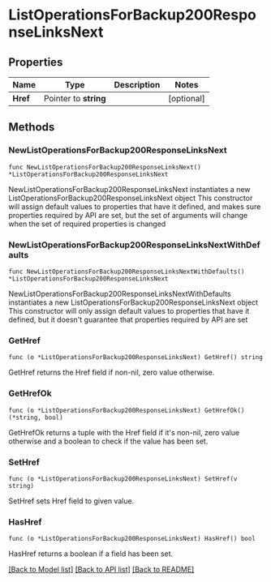 # ListOperationsForBackup200ResponseLinksNext

## Properties

Name | Type | Description | Notes
------------ | ------------- | ------------- | -------------
**Href** | Pointer to **string** |  | [optional] 

## Methods

### NewListOperationsForBackup200ResponseLinksNext

`func NewListOperationsForBackup200ResponseLinksNext() *ListOperationsForBackup200ResponseLinksNext`

NewListOperationsForBackup200ResponseLinksNext instantiates a new ListOperationsForBackup200ResponseLinksNext object
This constructor will assign default values to properties that have it defined,
and makes sure properties required by API are set, but the set of arguments
will change when the set of required properties is changed

### NewListOperationsForBackup200ResponseLinksNextWithDefaults

`func NewListOperationsForBackup200ResponseLinksNextWithDefaults() *ListOperationsForBackup200ResponseLinksNext`

NewListOperationsForBackup200ResponseLinksNextWithDefaults instantiates a new ListOperationsForBackup200ResponseLinksNext object
This constructor will only assign default values to properties that have it defined,
but it doesn't guarantee that properties required by API are set

### GetHref

`func (o *ListOperationsForBackup200ResponseLinksNext) GetHref() string`

GetHref returns the Href field if non-nil, zero value otherwise.

### GetHrefOk

`func (o *ListOperationsForBackup200ResponseLinksNext) GetHrefOk() (*string, bool)`

GetHrefOk returns a tuple with the Href field if it's non-nil, zero value otherwise
and a boolean to check if the value has been set.

### SetHref

`func (o *ListOperationsForBackup200ResponseLinksNext) SetHref(v string)`

SetHref sets Href field to given value.

### HasHref

`func (o *ListOperationsForBackup200ResponseLinksNext) HasHref() bool`

HasHref returns a boolean if a field has been set.


[[Back to Model list]](../README.md#documentation-for-models) [[Back to API list]](../README.md#documentation-for-api-endpoints) [[Back to README]](../README.md)


